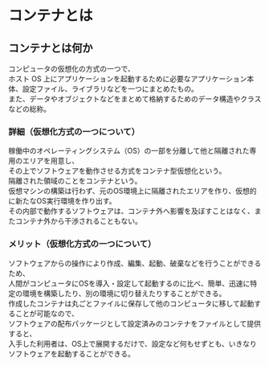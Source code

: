 # コンテナとは<br>

## コンテナとは何か
コンピュータの仮想化の方式の一つで、<br>
ホスト OS 上にアプリケーションを起動するために必要なアプリケーション本体、設定ファイル、ライブラリなどを一つにまとめたもの。<br>
また、データやオブジェクトなどをまとめて格納するためのデータ構造やクラスなどの総称。<br>

### 詳細（仮想化方式の一つについて）
稼働中のオペレーティングシステム（OS）の一部を分離して他と隔離された専用のエリアを用意し、<br>
その上でソフトウェアを動作させる方式をコンテナ型仮想化という。<br>
隔離された領域のことをコンテナという。<br>
仮想マシンの構築は行わず、元のOS環境上に隔離されたエリアを作り、仮想的に新たなOS実行環境を作り出す。<br>
その内部で動作するソフトウェアは、コンテナ外へ影響を及ぼすことはなく、またコンテナ外から干渉されることもない。<br>

### メリット（仮想化方式の一つについて）
ソフトウェアからの操作により作成、編集、起動、破棄などを行うことができるため、<br>
人間がコンピュータにOSを導入・設定して起動するのに比べ、簡単、迅速に特定の環境を構築したり、別の環境に切り替えたりすることができる。<br>
作成したコンテナは丸ごとファイルに保存して他のコンピュータに移して起動することが可能なので、<br>
ソフトウェアの配布パッケージとして設定済みのコンテナをファイルとして提供すると、<br>
入手した利用者は、OS上で展開するだけで、設定など何もせずとも、いきなりソフトウェアを起動することができる。<br>
